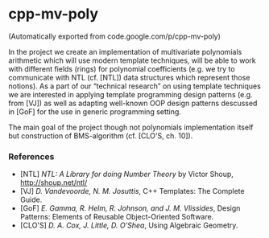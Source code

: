 # cpp-mv-poly

(Automatically exported from code.google.com/p/cpp-mv-poly)

In the project we create an implementation of multivariate polynomials arithmetic which will use modern template 
techniques, will be able to work with different fields (rings) for polynomial coefficients (e.g. we try to 
communicate with NTL (cf. [NTL]) data structures which represent those notions). As a part of our “technical 
research” on using template techniques we are interested in applying template programming design patterns (e.g. 
from [VJ]) as well as adapting well-known OOP design patterns descussed in [GoF] for the use in generic 
programming setting. 

The main goal of the project though not polynomials implementation itself but construction of 
BMS-algorithm (cf. [CLO'S, ch. 10]).

### References 

  * [NTL] _NTL: A Library for doing Number Theory_ by Victor Shoup, http://shoup.net/ntl/
  * [VJ] _D. Vandevoorde, N. M. Josuttis_, C++ Templates: The Complete Guide.
  * [GoF] _E. Gamma, R. Helm, R. Johnson, and J. M. Vlissides_, Design Patterns: Elements of Reusable Object-Oriented Software.
  * [CLO'S] _D. A. Cox, J. Little, D. O'Shea_, Using Algebraic Geometry.
